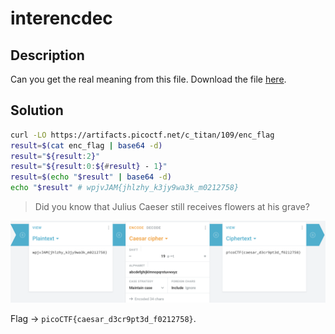 # interencdec

## Description

Can you get the real meaning from this file.
Download the file [here](https://artifacts.picoctf.net/c_titan/109/enc_flag).

## Solution

```sh
curl -LO https://artifacts.picoctf.net/c_titan/109/enc_flag
result=$(cat enc_flag | base64 -d)
result="${result:2}"
result="${result:0:${#result} - 1}"
result=$(echo "$result" | base64 -d)
echo "$result" # wpjvJAM{jhlzhy_k3jy9wa3k_m0212758}
```

> Did you know that Julius Caeser still receives flowers at his grave?

![caeser](image.png)

Flag -> `picoCTF{caesar_d3cr9pt3d_f0212758}`.
